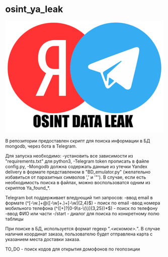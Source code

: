 # osint_ya_leak

![This is an image](https://github.com/RIGBY-RUT/osint_ya_leak/blob/adc9ce64757f4f15f316cd4c71381f9442ce6f0f/%D0%91%D0%B5%D0%B7%20%D0%B8%D0%BC%D0%B5%D0%BD%D0%B8.png)

В репозитории предоставлен скрипт для поиска информации в БД mongodb, через бота в Telegram.

Для запуска необходимо:
 -установить все зависимости из "requirements.txt" для python3, 
 -Telegram token прописать в файле config.py,
 -Mongodb должна содержать данные из утечки Yandex delivery в формате представленом в "BD_emulator.py" (желательно избавиться от паразитных символов ',' и '"'). В случае, если есть необходимость поиска в файлах, можно воспользоватся одним из скриптов Ya_found_*.

Telegram bot поддерживает вледующий тип запросов:
-ввод email в формате (^[-\w\.]+@([-\w]+\.)+[-\w]{2,4}$) - поиск по email
-ввод номера мобильного телефона (^([+]?[0-9\s-\(\)]{3,25})*$) - поиск по телефону
-ввод ФИО или части 
-/start - диалог для поиска по конкретному полю таблицы

При поиске в БД, используется формат regexp ".*<искомое>.*".
В случае наличия координат заказа, пользователю будет отправлена карта с указанием места доставки заказа.




TO_DO - поиск кодов для открытия домофонов по геопозиции
